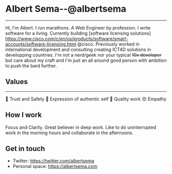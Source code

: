 # Albert Sema--@albertsema
---
Hi, I'm Albert. I run marathons. A Web Engineer by profession. I write software for a living. Currently building [software licensing solutions] https://www.cisco.com/c/en/us/products/software/smart-accounts/software-licensing.html @cisco. Previously worked in international development and consulting creating ICT4D solutions in developping countries. I'm not a nerd/geek nor your typical ~~10x developer~~ but care about my craft and I'm just an all around good person with ambition to push the bard further.

## Values
---
:sparkling_heart: Trust and Safety
:star2: Expression of authentic self
:blossom: Quality work
:heart_eyes: Empathy

## How I work

Focus and Clarity. Great believer in deep work. Like to do uninterrupted work in the morning hours and collaborate in the afternoons. 

## Get in touch

* Twitter: https://twitter.com/albertsema
* Personal space: https://albertsema.com
